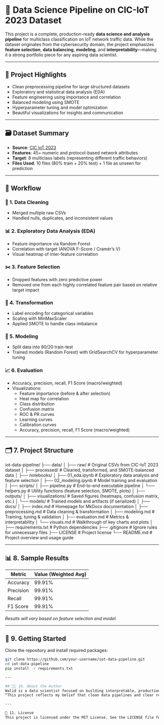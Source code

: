  # 🧠 Data Science Pipeline on CIC-IoT 2023 Dataset

This project is a complete, production-ready **data science and analysis pipeline** for multiclass classification on IoT network traffic data. While the dataset originates from the cybersecurity domain, the project emphasizes **feature selection**, **data balancing**, **modeling**, and **interpretability**—making it a strong portfolio piece for any aspiring data scientist.

---

## 📌 Project Highlights

- Clean preprocessing pipeline for large structured datasets
- Exploratory and statistical data analysis (EDA)
- Feature engineering using importance and correlation
- Balanced modeling using SMOTE
- Hyperparameter tuning and model optimization
- Beautiful visualizations for insights and communication

---

## 🗃️ Dataset Summary

- **Source**: [CIC IoT 2023](https://www.unb.ca/cic/datasets/iot-2023.html)
- **Features**: 45+ numeric and protocol-based network attributes
- **Target**: 8 multiclass labels (representing different traffic behaviors)
- **Files Used**: 10 files (80% train + 20% test) + 1 file as unseen for prediction

---

## 🔧 Workflow

### 🧹 1. Data Cleaning
- Merged multiple raw CSVs
- Handled nulls, duplicates, and inconsistent values

### 📊 2. Exploratory Data Analysis (EDA)
- Feature importance via Random Forest
- Correlation with target (ANOVA F-Score / Cramér’s V)
- Visual heatmap of inter-feature correlation

### ✂️ 3. Feature Selection
- Dropped features with zero predictive power
- Removed one from each highly correlated feature pair based on relative target impact

### 🔄 4. Transformation
- Label encoding for categorical variables
- Scaling with MinMaxScaler
- Applied SMOTE to handle class imbalance

### 🤖 5. Modeling
- Split data into 80/20 train-test
- Trained models (Random Forest) with GridSearchCV for hyperparameter tuning

### 📈 6. Evaluation
- Accuracy, precision, recall, F1 Score (macro/weighted)
- Visualizations:
  - Feature importance (before & after selection)
  - Heat map for correlation
  - Class distribution
  - Confusion matrix
  - ROC & PR curves
  - Learning curves
  - Calibration curves
  - Accuracy, precision, recall, F1 Score (macro/weighted)

---

## 🗂️ 7. Project Structure

iot-data-pipeline/
├── data/
│   ├── raw/               # Original CSVs from CIC-IoT 2023 dataset
│   ├── processed/         # Cleaned, transformed, and SMOTE-balanced data
│
├── notebooks/
│   ├── 01_eda.ipynb       # Exploratory data analysis and feature selection
│   ├── 02_modeling.ipynb  # Model training and evaluation
│
├── scripts/
│   ├── pipeline.py        # End-to-end executable pipeline
│   └── helpers.py         # Utility functions (feature selection, SMOTE, plots)
│
├── outputs/
│   ├── visualizations/    # Saved figures (heatmaps, confusion matrix, etc.)
│   └── models/            # Trained models and artifacts (if serialized)
│
├── docs/
│   ├── index.md           # Homepage for MkDocs documentation
│   ├── preprocessing.md   # Data cleaning & transformation
│   ├── modeling.md        # Training, tuning & validation
│   ├── evaluation.md      # Metrics & interpretability
│   └── visuals.md         # Walkthrough of key charts and plots
│
├── requirements.txt       # Python dependencies
├── .gitignore             # Ignore rules for unnecessary files
├── LICENSE                # Project license
└── README.md              # Project overview and usage guide


---

## 📊 8. Sample Results

| Metric     | Value (Weighted Avg) |
|------------|----------------------|
| Accuracy   | 99.91%               |
| Precision  | 99.91%               |
| Recall     | 99.91%               |
| F1 Score   | 99.91%               |

*Results will vary based on feature selection and model.*

---

## 🚀 9. Getting Started

Clone the repository and install required packages:

```bash
git clone https://github.com/your-username/iot-data-pipeline.git
cd iot-data-pipeline
pip install -r requirements.txt

---

## 🧑‍💻 10. About the Author
Walid is a data scientist focused on building interpretable, production-ready machine learning systems. His passion lies in making technical workflows accessible and transparent through visualization, thoughtful design, and reproducibility. He blends deep curiosity with a methodical mindset to extract meaning from data—one line of Python at a time.
“This project reflects my belief that clean data pipelines and clear results speak louder than hype. Strong modeling starts with understanding—and that begins with analysis.”

---

📄 11. License
This project is licensed under the MIT License. See the LICENSE file for details.



